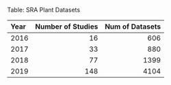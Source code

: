 Table: SRA Plant Datasets

|Year | Number of Studies| Num of Datasets|
|:----|-----------------:|---------------:|
|2016 |                16|             606|
|2017 |                33|             880|
|2018 |                77|            1399|
|2019 |               148|            4104|
